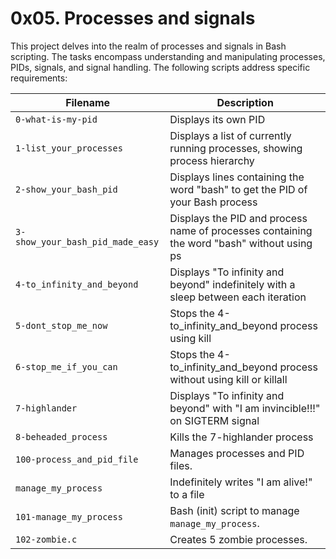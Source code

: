 # 0x05. Processes and signals

This project delves into the realm of processes and signals in Bash scripting. The tasks encompass understanding and manipulating processes, PIDs, signals, and signal handling. The following scripts address specific requirements:

| Filename | Description |
| -------- | ----------- |
| `0-what-is-my-pid` | Displays its own PID |
| `1-list_your_processes` | Displays a list of currently running processes, showing process hierarchy |
| `2-show_your_bash_pid` | Displays lines containing the word "bash" to get the PID of your Bash process |
| `3-show_your_bash_pid_made_easy` | Displays the PID and process name of processes containing the word "bash" without using ps |
| `4-to_infinity_and_beyond` | Displays "To infinity and beyond" indefinitely with a sleep between each iteration |
| `5-dont_stop_me_now` | Stops the 4-to_infinity_and_beyond process using kill |
| `6-stop_me_if_you_can` | Stops the 4-to_infinity_and_beyond process without using kill or killall |
| `7-highlander` | Displays "To infinity and beyond" with "I am invincible!!!" on SIGTERM signal |
| `8-beheaded_process` | Kills the 7-highlander process |
| `100-process_and_pid_file` | Manages processes and PID files.                                                                         |
| `manage_my_process`        | Indefinitely writes "I am alive!" to a file |
| `101-manage_my_process`    | Bash (init) script to manage `manage_my_process`.                                                        |
| `102-zombie.c`             | Creates 5 zombie processes.                                                                             |
